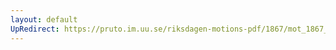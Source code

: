 ```yaml
---
layout: default
UpRedirect: https://pruto.im.uu.se/riksdagen-motions-pdf/1867/mot_1867__ak__65/mot_1867__ak__65-001.pdf
---
```

